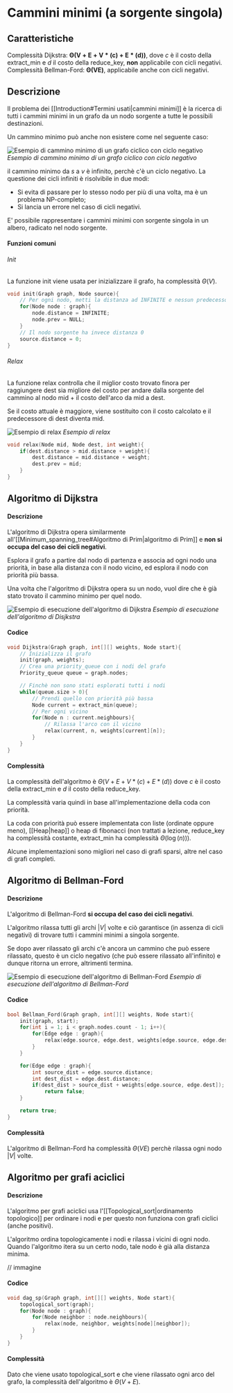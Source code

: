 # Cammini minimi (a sorgente singola)
## Caratteristiche
Complessità Dijkstra: $\boldsymbol{\Theta(V+E+V*(c)+E*(d))}$, dove $c$ è il costo della extract_min e $d$ il costo della reduce_key, **non** applicabile con cicli negativi.
Complessità Bellman-Ford: $\boldsymbol{\Theta(VE)}$, applicabile anche con cicli negativi.

## Descrizione
Il problema dei [[Introduction#Termini usati|cammini minimi]] è la ricerca di tutti i cammini minimi in un grafo da un nodo sorgente a tutte le possibili destinazioni.

Un cammino minimo può anche non esistere come nel seguente caso:

![Esempio di cammino minimo di un grafo ciclico con ciclo negativo](Images/cyclic_path.svg)
*Esempio di cammino minimo di un grafo ciclico con ciclo negativo*

il cammino minimo da $s$ a $v$ è infinito, perchè c'è un ciclo negativo.
La questione dei cicli infiniti è risolvibile in due modi:
- Si evita di passare per lo stesso nodo per più di una volta, ma è un problema NP-completo;
- Si lancia un errore nel caso di cicli negativi.

E' possibile rappresentare i cammini minimi con sorgente singola in un albero, radicato nel nodo sorgente.

#### Funzioni comuni
###### Init
La funzione init viene usata per inizializzare il grafo, ha complessità $\Theta(V)$.
````c
void init(Graph graph, Node source){
	// Per ogni nodo, metti la distanza ad INFINITE e nessun predecessore
	for(Node node : graph){
		node.distance = INFINITE;
		node.prev = NULL;
	}
	// Il nodo sorgente ha invece distanza 0
	source.distance = 0;
}
````
###### Relax
La funzione relax controlla che il miglior costo trovato finora per raggiungere dest sia migliore del costo per andare dalla sorgente del cammino al nodo mid + il costo dell'arco da mid a dest.

Se il costo attuale è maggiore, viene sostituito con il costo calcolato e il predecessore di dest diventa mid.

![Esempio di relax](Images/relax.svg)
*Esempio di relax*
````c
void relax(Node mid, Node dest, int weight){
	if(dest.distance > mid.distance + weight){
		dest.distance = mid.distance + weight;
		dest.prev = mid;
	}
}
````

## Algoritmo di Dijkstra
#### Descrizione
L'algoritmo di Dijkstra opera similarmente all'[[Minimum_spanning_tree#Algoritmo di Prim|algoritmo di Prim]] e **non si occupa del caso dei cicli negativi**.

Esplora il grafo a partire dal nodo di partenza e associa ad ogni nodo una priorità, in base alla distanza con il nodo vicino, ed esplora il nodo con priorità più bassa.

Una volta che l'algoritmo di Dijkstra opera su un nodo, vuol dire che è già stato trovato il cammino minimo per quel nodo.

![Esempio di esecuzione dell'algoritmo di Dijkstra](Images/dijkstra.svg)
*Esempio di esecuzione dell'algoritmo di Disjkstra*

#### Codice
````c
void Dijkstra(Graph graph, int[][] weights, Node start){
	// Inizializza il grafo
	init(graph, weights);
	// Crea una priority_queue con i nodi del grafo
	Priority_queue queue = graph.nodes;

	// Finchè non sono stati esplorati tutti i nodi
	while(queue.size > 0){
		// Prendi quello con priorità più bassa
		Node current = extract_min(queue);
		// Per ogni vicino
		for(Node n : current.neighbours){
			// Rilassa l'arco con il vicino
			relax(current, n, weights[current][n]);
		}
	}
}
````

#### Complessità
La complessità dell'algoritmo è $\Theta(V+E+V*(c)+E*(d))$ dove $c$ è il costo della extract_min e $d$ il costo della reduce_key.

La complessità varia quindi in base all'implementazione della coda con priorità.

La coda con priorità può essere implementata con liste (ordinate oppure meno), [[Heap|heap]] o heap di fibonacci (non trattati a lezione, reduce_key ha complessità costante, extract_min ha complessità $\Theta(\log(n))$).

Alcune implementazioni sono migliori nel caso di grafi sparsi, altre nel caso di grafi completi.

## Algoritmo di Bellman-Ford
#### Descrizione
L'algoritmo di Bellman-Ford **si occupa del caso dei cicli negativi**.

L'algoritmo rilassa tutti gli archi $|V|$ volte e ciò garantisce (in assenza di cicli negativi) di trovare tutti i cammini minimi a singola sorgente.

Se dopo aver rilassato gli archi c'è ancora un cammino che può essere rilassato, questo è un ciclo negativo (che può essere rilassato all'infinito) e dunque ritorna un errore, altrimenti termina.

![Esempio di esecuzione dell'algoritmo di Bellman-Ford](Images/bellman_ford.svg)
*Esempio di esecuzione dell'algoritmo di Bellman-Ford*

#### Codice
````c
bool Bellman_Ford(Graph graph, int[][] weights, Node start){
	init(graph, start);
	for(int i = 1; i < graph.nodes.count - 1; i++){
		for(Edge edge : graph){
			relax(edge.source, edge.dest, weights[edge.source, edge.dest]);
		}
	}

	for(Edge edge : graph){
		int source_dist = edge.source.distance;
		int dest_dist = edge.dest.distance;
		if(dest_dist > source_dist + weights[edge.source, edge.dest]);
			return false;
	}

	return true;
}
````
#### Complessità
L'algoritmo di Bellman-Ford ha complessità $\Theta(VE)$ perchè rilassa ogni nodo $|V|$ volte.

## Algoritmo per grafi aciclici
#### Descrizione
L'algoritmo per grafi aciclici usa l'[[Topological_sort|ordinamento topologico]] per ordinare i nodi e per questo non funziona con grafi ciclici (anche positivi).

L'algoritmo ordina topologicamente i nodi e rilassa i vicini di ogni nodo. Quando l'algoritmo itera su un certo nodo, tale nodo è già alla distanza minima.

// immagine

#### Codice
````c
void dag_sp(Graph graph, int[][] weights, Node start){
	topological_sort(graph);
	for(Node node : graph){
		for(Node neighbor : node.neighbours){
			relax(node, neighbor, weights[node][neighbor]);
		}
	}
}
````
#### Complessità
Dato che viene usato topological_sort e che viene rilassato ogni arco del grafo, la complessità dell'algoritmo è $\Theta(V+E)$.